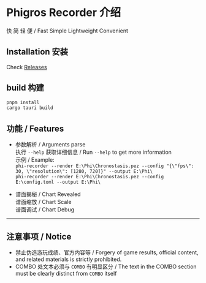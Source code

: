 
# Phigros Recorder 介绍

快 简 轻 便 / Fast Simple Lightweight Convenient

## Installation 安装

Check [Releases](https://github.com/2278535805/phigros-recorder/releases)

## build 构建

```bash
pnpm install
cargo tauri build
```

## 功能 / Features

- 参数解析 / Arguments parse  
  执行 `--help` 获取详细信息 / Run `--help` to get more information  
  示例 / Example:  
    `phi-recorder --render E:\Phi\Chronostasis.pez --config "{\"fps\": 30, \"resolution\": [1280, 720]}" --output E:\Phi\`  
    `phi-recorder --render E:\Phi\Chronostasis.pez --config E:\config.toml --output E:\Phi\`

- 谱面揭秘 / Chart Revealed  
  谱面缩放 / Chart Scale  
  谱面调试 / Chart Debug

---

## 注意事项 / Notice

- 禁止伪造游玩成绩、官方内容等 / Forgery of game results, official content, and related materials is strictly prohibited.
- COMBO 处文本必须与 `COMBO` 有明显区分 / The text in the COMBO section must be clearly distinct from `COMBO` itself

